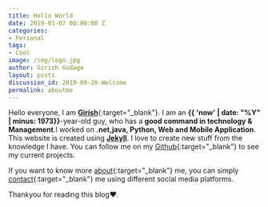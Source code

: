 ```yaml
---
title: Hello World
date: 2019-01-07 00:00:00 Z
categories:
- Personal
tags:
- Cool
image: /img/logo.jpg
author: Girish Godage
layout: posts
discussion_id: 2019-09-20-Welcome
permalink: aboutme
---
```


Hello everyone, I am [**Girish**](https://www.instagram.com/girishgodage_007){:target="_blank"}. I am  an **{{ 'now' | date: "%Y" | minus: 1973}}**-year-old guy,
who has a **good command in technology & Management**.I worked on **.net,java, Python, Web  and Mobile Application**. This website is created using [**Jekyll**](https://jekyllrb.com/). I love to create new stuff from the  knowledge I have. You can follow me on my [Github](https://github.com/girishgodage){:target="_blank"} to see my current projects.

If you want to know more [about]({{site.url}}{{site.baseurl}}/#about){:target="_blank"} me, you can simply [contact]({{site.url}}{{site.baseurl}}/#contact){:target="_blank"} me using different social media platforms.<br>

Thankyou for reading this blog❤.
